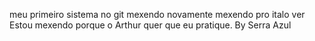 meu primeiro sistema no git
mexendo novamente
mexendo pro italo ver
Estou mexendo porque o Arthur quer que eu pratique. By Serra Azul